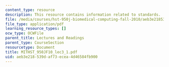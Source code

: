 ```yaml
---
content_type: resource
description: This resource contains information related to standards.
file: /media/courses/hst-950j-biomedical-computing-fall-2010/aeb3e218539daf73ecea4d46584fb900_MITHST_950JF10_lec3_1.pdf
file_type: application/pdf
learning_resource_types: []
ocw_type: OCWFile
parent_title: Lectures and Readings
parent_type: CourseSection
resourcetype: Document
title: MITHST_950JF10_lec3_1.pdf
uid: aeb3e218-539d-af73-ecea-4d46584fb900
---
```

